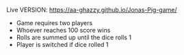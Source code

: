 Live VERSION: https://aa-ghazzy.github.io/Jonas-Pig-game/

- Game requires two players
- Whoever reaches 100 score wins
- Rolls are summed up until the dice rolls 1
- Player is switched if dice rolled 1
